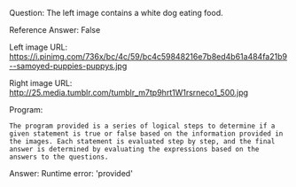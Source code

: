 Question: The left image contains a white dog eating food.

Reference Answer: False

Left image URL: https://i.pinimg.com/736x/bc/4c/59/bc4c59848216e7b8ed4b61a484fa21b9--samoyed-puppies-puppys.jpg

Right image URL: http://25.media.tumblr.com/tumblr_m7tp9hrt1W1rsrneco1_500.jpg

Program:

```
The program provided is a series of logical steps to determine if a given statement is true or false based on the information provided in the images. Each statement is evaluated step by step, and the final answer is determined by evaluating the expressions based on the answers to the questions.
```
Answer: Runtime error: 'provided'

